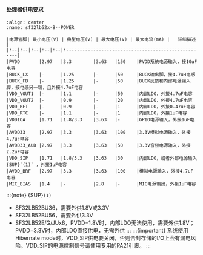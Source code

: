 #### 处理器供电要求

```{table} 电源供电要求
:align: center
:name: sf32lb52x-B--POWER

|电源管脚| 最小电压(V) | 典型电压(V) | 最大电压(V) | 最大电流(mA) |   详细描述 |
|:--|:--|:--|:--|:--|:----------------------------------------------------|
|PVDD       |2.97   |3.3        |3.63   |150    |PVDD系统电源输入，接10uF电容 
|BUCK_LX    |-      |1.25       |-      |50     |BUCK输出脚，接4.7uH电感 
|BUCK_FB    |-      |1.25       |-      |50     |BUCK反馈和内部电源输入脚，接电感另一端，且外接4.7uF电容 
|VDD_VOUT1  |-      |1.1        |-      |50     |内部LDO，外接4.7uF电容 
|VDD_VOUT2  |-      |0.9        |-      |20     |内部LDO，外接4.7uF电容 
|VDD_RET    |-      |0.9        |-      |1      |内部LDO，外接0.47uF电容 
|VDD_RTC    |-      |1.1        |-      |1      |内部LDO，外接1uF电容 
|VDDIOA     |1.71   |1.8/3.3    |3.63   |-      |GPIO电源输入，外接1uF电容 
|AVDD33     |2.97   |3.3        |3.63   |100    |3.3V模拟电源输入，外接4.7uF电容 
|AVDD33_AUD |2.97   |3.3        |3.63   |50     |3.3V音频电源输入，外接2.2uF电容  
|VDD_SIP    |1.71   |1.8/3.3    |3.63   |30     |内部LDO，或者外部电源输入{SUP}`(1)` ，外接1uF电容
|AVDD_BRF   |2.97   |3.3        |3.63   |100    |模拟电源输入，外接4.7uF电容 
|MIC_BIAS   |1.4    |-          |2.8    |-      |MIC电源输出，外接1uF电容 
```
:::{note}
{SUP}`(1)`
* SF32LB52BU36，需要外供1.8V或3.3V
* SF32LB52BU56，需要外供3.3V
* SF32LB52E/G/JUx6，PVDD=1.8V时，内部LDO无法使用，需要外供1.8V；PVDD=3.3V时，内部LDO直接供电，无需外供
:::
:::{important}
系统使用Hibernate mode时，VDD_SIP供电要关闭，否则合封存储的I/O上会有漏电风险。VDD_SIP的电源控制信号请使用专用的PA21引脚。
:::